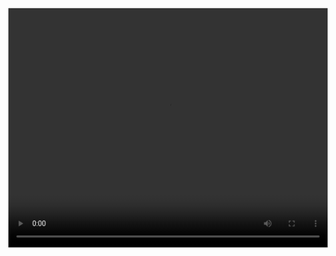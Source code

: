 <video width="640" height="480" controls>
  <source src="myplans.mp4" type="video/mp4">
  Ваш браузер не поддерживает видео.
</video>
